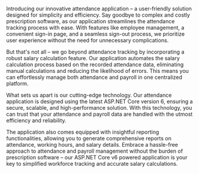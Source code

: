 
Introducing our innovative attendance application – a user-friendly solution designed for simplicity and efficiency. Say goodbye to complex and costly prescription software, as our application streamlines the attendance tracking process with ease. With features like employee management, a convenient sign-in page, and a seamless sign-out process, we prioritize user experience without the need for unnecessary complications.

But that's not all – we go beyond attendance tracking by incorporating a robust salary calculation feature. Our application automates the salary calculation process based on the recorded attendance data, eliminating manual calculations and reducing the likelihood of errors. This means you can effortlessly manage both attendance and payroll in one centralized platform.

What sets us apart is our cutting-edge technology. Our attendance application is designed using the latest ASP.NET Core version 6, ensuring a secure, scalable, and high-performance solution. With this technology, you can trust that your attendance and payroll data are handled with the utmost efficiency and reliability.

The application also comes equipped with insightful reporting functionalities, allowing you to generate comprehensive reports on attendance, working hours, and salary details. Embrace a hassle-free approach to attendance and payroll management without the burden of prescription software – our ASP.NET Core v6 powered application is your key to simplified workforce tracking and accurate salary calculations.
